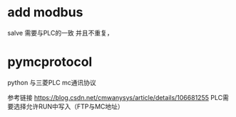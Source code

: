 # add modbus

salve 需要与PLC的一致 并且不重复，

# pymcprotocol

python 与三菱PLC mc通讯协议

参考链接
https://blog.csdn.net/cmwanysys/article/details/106681255
PLC需要选择允许RUN中写入（FTP与MC地址）


